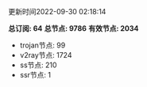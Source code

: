 更新时间2022-09-30 02:18:14

**总订阅: 64**
**总节点: 9786**
**有效节点: 2034**
- trojan节点: 99
- v2ray节点: 1724
- ss节点: 210
- ssr节点: 1
